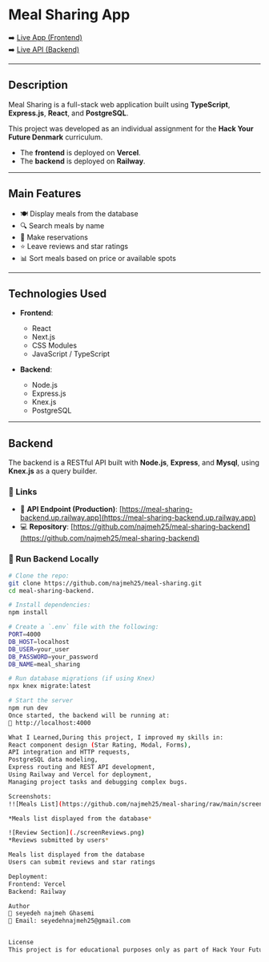 # Meal Sharing App

➡️ [Live App (Frontend)](https://meal-sharing-one.vercel.app/)  
➡️ [Live API (Backend)](https://meal-sharing-backend.up.railway.app)

---

## Description

Meal Sharing is a full-stack web application built using **TypeScript**, **Express.js**, **React**, and **PostgreSQL**.

This project was developed as an individual assignment for the **Hack Your Future Denmark** curriculum.

- The **frontend** is deployed on **Vercel**.
- The **backend** is deployed on **Railway**.

---

## Main Features

- 🍽️ Display meals from the database  
- 🔍 Search meals by name  
- 📝 Make reservations  
- ⭐ Leave reviews and star ratings  
- 📊 Sort meals based on price or available spots  

---

## Technologies Used

- **Frontend**:
  - React
  - Next.js
  - CSS Modules
  - JavaScript / TypeScript

- **Backend**:
  - Node.js
  - Express.js
  - Knex.js
  - PostgreSQL

---

## Backend

The backend is a RESTful API built with **Node.js**, **Express**, and **Mysql**, using **Knex.js** as a query builder.

### 🔗 Links

- 🔁 **API Endpoint (Production)**: [https://meal-sharing-backend.up.railway.app](https://meal-sharing-backend.up.railway.app)
- 💻 **Repository**: [https://github.com/najmeh25/meal-sharing-backend](https://github.com/najmeh25/meal-sharing-backend)

### 🚀 Run Backend Locally

```bash
# Clone the repo:
git clone https://github.com/najmeh25/meal-sharing.git
cd meal-sharing-backend.

# Install dependencies:
npm install

# Create a `.env` file with the following:
PORT=4000
DB_HOST=localhost
DB_USER=your_user
DB_PASSWORD=your_password
DB_NAME=meal_sharing

# Run database migrations (if using Knex)
npx knex migrate:latest

# Start the server
npm run dev
Once started, the backend will be running at:
📍 http://localhost:4000

What I Learned,During this project, I improved my skills in:
React component design (Star Rating, Modal, Forms),
API integration and HTTP requests,
PostgreSQL data modeling,
Express routing and REST API development,
Using Railway and Vercel for deployment,
Managing project tasks and debugging complex bugs.

Screenshots:
!![Meals List](https://github.com/najmeh25/meal-sharing/raw/main/screenMeals.png)

*Meals list displayed from the database*

![Review Section](./screenReviews.png)  
*Reviews submitted by users*

Meals list displayed from the database
Users can submit reviews and star ratings

Deployment:
Frontend: Vercel
Backend: Railway

Author
👩 seyedeh najmeh Ghasemi
📧 Email: seyedehnajmeh25@gmail.com


License
This project is for educational purposes only as part of Hack Your Future curriculum.

